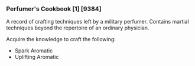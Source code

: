 ### Perfumer's Cookbook [1] [9384]

A record of crafting techniques left by a military perfumer. Contains martial techniques beyond the repertoire of an ordinary physician.

Acquire the knowledge to craft the following:

- Spark Aromatic
- Uplifting Aromatic